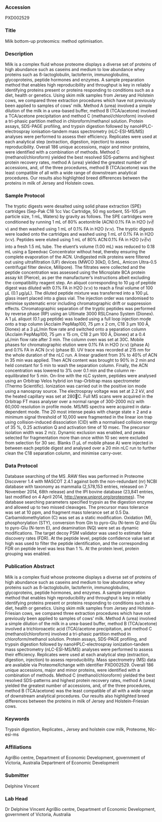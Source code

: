 ### Accession
PXD002529

### Title
Milk bottom-up proteomics: method optimisation.

### Description
Milk is a complex fluid whose proteome displays a diverse set of proteins of high abundance such as caseins and medium to low abundance whey proteins such as ß-lactoglobulin, lactoferrin, immunoglobulins, glycoproteins, peptide hormones and enzymes. A sample preparation method that enables high reproducibility and throughput is key in reliably identifying proteins present or proteins responding to conditions such as a diet, health or genetics. Using skim milk samples from Jersey and Holstein cows, we compared three extraction procedures which have not previously been applied to samples of cows’ milk. Method A (urea) involved a simple dilution of the milk in a urea-based buffer, method B (TCA/acetone) involved a TCA/acetone precipitation and method C (methanol/chloroform) involved a tri-phasic partition method in chloroform/methanol solution. Protein assays, SDS-PAGE profiling, and trypsin digestion followed by nanoHPLC-electrospray ionisation-tandem mass spectrometry (nLC-ESI-MS/MS) analyses were performed to assess their efficiency. Replicates were used at each analytical step (extraction, digestion, injection) to assess reproducibility. Overall 186 unique accessions, major and minor proteins, were identified with a combination of methods. Method C (methanol/chloroform) yielded the best resolved SDS-patterns and highest protein recovery rates, method A (urea) yielded the greatest number of accessions, and, of the three procedures, method B (TCA/acetone) was the least compatible of all with a wide range of downstream analytical procedures. Our results also highlighted breed differences between the proteins in milk of Jersey and Holstein cows.

### Sample Protocol
The tryptic digests were desalted using solid phase extraction (SPE) cartridges (Sep-Pak C18 1cc Vac Cartridge, 50 mg sorbent, 55-105 μm particle size, 1 mL, Waters) by gravity as follows. The SPE cartridges were conditioned by running 1 mL of 80% acetonitrile (ACN):0.1% FA in H2O (v:v:v) and then washed using 1 mL of 0.1% FA in H2O (v:v). The tryptic digests were loaded onto the cartridges and washed using 1 mL of 0.1% FA in H2O (v:v). Peptides were eluted using 1 mL of 80% ACN:0.1% FA in H2O (v:v:v) into a fresh 1.5 mL tube. The eluent’s volume (1.00 mL) was reduced to 0.18 mL using a Speedvac Concentrator without heat, thereby ensuring the complete evaporation of the ACN. Undigested milk proteins were filtered out using ultrafiltration (UF) devices (MWCO 30kD, 0.5mL, Amicon Ultra-0.5 centrifugal filter device, Millipore). The filtrates were collected and the peptide concentration was assessed using the Microplate BCA protein assay kit (Pierce), as per the manufacturer’s instructions albeit excluding the compatibility reagent step. An aliquot corresponding to 10 μg of peptide digest was diluted with 0.1% FA in H2O (v:v) to reach a final volume of 100 μL (0.1 μg/μL). The diluted peptide mixture was transferred into a 100 μL glass insert placed into a glass vial. The injection order was randomised to minimise systematic error including chromatographic drift or suppression effects. Chromatographic separation of the tryptic peptides was performed by reverse phase (RP) using an Ultimate 3000 RSLCnano System (Dionex). A 1 μL aliquot (0.1 μg peptide) was loaded using a full loop injection mode onto a trap column (Acclaim PepMap100, 75 μm x 2 cm, C18 3 μm 100 Å, Dionex) at a 3 μL/min flow rate and switched onto a separation column (Acclaim PepMap100, 75 μm x 15 cm, C18 2 μm 100 Å, Dionex) at a 0.4 μL/min flow rate after 3 min. The column oven was set at 30C. Mobile phases for chromatographic elution were 0.1% FA in H2O (v:v) (phase A) and 0.1% FA in ACN (v:v) (phase B). UV trace was recorded at 215 nm for the whole duration of the nLC run. A linear gradient from 3% to 40% of ACN in 35 min was applied. Then ACN content was brought to 90% in 2 min and held constant for 5 min to wash the separation column. Finally, the ACN concentration was lowered to 3% over 0.1 min and the column re-equilibrated for 5 min. On-line with the nLC system, peptides were analysed using an Orbitrap Velos hybrid ion trap-Orbitrap mass spectrometer (Thermo Scientific). Ionization was carried out in the positive ion mode using a nanospray source. The electrospray voltage was set at 2.2 kV, and the heated capillary was set at 280C. Full MS scans were acquired in the Orbitrap FT mass analyser over a normal range of 300-2000 m/z with 60,000 resolution in profile mode. MS/MS spectra were acquired in data-dependent mode. The 20 most intense peaks with charge state ≥ 2 and a minimum signal threshold of 10,000 were fragmented in the linear ion trap using collision-induced dissociation (CID) with a normalised collision energy of 35 %, 0.25 activation Q and activation time of 10 msec. The precursor isolation width was 2 m/z. Dynamic exclusion was enabled, and peaks selected for fragmentation more than once within 10 sec were excluded from selection for 30 sec. Blanks (1 μL of mobile phase A) were injected in between each peptide digest and analysed over a 20 min nLC run to further clean the C18 separation column, and minimise carry-over.

### Data Protocol
Database searching of the MS .RAW files was performed in Proteome Discoverer 1.4 with MASCOT 2.4.1 against both the non-redundant (nr) NCBI database with taxonomy as mammalia (2,578,153 entries, released on 7 November 2014, 68th release) and the IPI bovine database (23,841 entries, last modified on 4 April 2014, http://www.uniprot.org/proteomes). The database searching parameters specified trypsin as the digestion enzyme and allowed up to two missed cleavages. The precursor mass tolerance was set at 10 ppm, and fragment mass tolerance set at 0.5 Da. Carbamidomethylation (C) was set as a static modification. Oxidation (M), phosphorylation (STY), conversion from Gln to pyro-Glu (N-term Q) and Glu to pyro-Glu (N-term E), and deamination (NQ) were set as dynamic modifications. The target decoy PSM validator was used to estimate false discovery rates (FDR). At the peptide level, peptide confidence value set at high was used to filter the peptide identification, and the corresponding FDR on peptide level was less than 1 %. At the protein level, protein grouping was enabled.

### Publication Abstract
Milk is a complex fluid whose proteome displays a diverse set of proteins of high abundance such as caseins and medium to low abundance whey proteins such as &#xdf;-lactoglobulin, lactoferrin, immunoglobulins, glycoproteins, peptide hormones, and enzymes. A sample preparation method that enables high reproducibility and throughput is key in reliably identifying proteins present or proteins responding to conditions such as a diet, health or genetics. Using skim milk samples from Jersey and Holstein-Friesian cows, we compared three extraction procedures which have not previously been applied to samples of cows' milk. Method A (urea) involved a simple dilution of the milk in a urea-based buffer, method B (TCA/acetone) involved a trichloroacetic acid (TCA)/acetone precipitation, and method C (methanol/chloroform) involved a tri-phasic partition method in chloroform/methanol solution. Protein assays, SDS-PAGE profiling, and trypsin digestion followed by nanoHPLC-electrospray ionization-tandem mass spectrometry (nLC-ESI-MS/MS) analyses were performed to assess their efficiency. Replicates were used at each analytical step (extraction, digestion, injection) to assess reproducibility. Mass spectrometry (MS) data are available via ProteomeXchange with identifier PXD002529. Overall 186 unique accessions, major and minor proteins, were identified with a combination of methods. Method C (methanol/chloroform) yielded the best resolved SDS-patterns and highest protein recovery rates, method A (urea) yielded the greatest number of accessions, and, of the three procedures, method B (TCA/acetone) was the least compatible of all with a wide range of downstream analytical procedures. Our results also highlighted breed differences between the proteins in milk of Jersey and Holstein-Friesian cows.

### Keywords
Trypsin digestion, Replicates., Jersey and holstein cow milk, Proteome, Nlc-esi-ms

### Affiliations
AgriBio centre, Department of Economic Development, government of Victoria, Australia
Department of Economic Development

### Submitter
Delphine Vincent

### Lab Head
Dr Delphine Vincent
AgriBio centre, Department of Economic Development, government of Victoria, Australia


